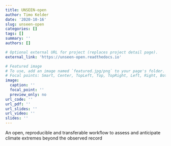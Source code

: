 ```yaml
---
title: UNSEEN-open
author: Timo Kelder
date: '2020-10-16'
slug: unseen-open
categories: []
tags: []
summary: ''
authors: []

# Optional external URL for project (replaces project detail page).
external_link: 'https://unseen-open.readthedocs.io'

# Featured image
# To use, add an image named `featured.jpg/png` to your page's folder.
# Focal points: Smart, Center, TopLeft, Top, TopRight, Left, Right, BottomLeft, Bottom, BottomRight.
image:
  caption: ''
  focal_point: ''
  preview_only: no
url_code: ''
url_pdf: ''
url_slides: ''
url_video: ''
slides: ''
---
```


An open, reproducible and transferable workflow to assess and anticipate climate extremes beyond the observed record

